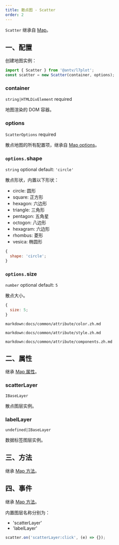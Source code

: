 ```yaml
---
title: 散点图 - Scatter
order: 2
---
```


`Scatter` 继承自 [Map](/zh/docs/api/point-maps/point-map)。

## 一、配置

创建地图实例：

```ts
import { Scatter } from '@antv/l7plot';
const scatter = new Scatter(container, options);
```

### container

`string|HTMLDivElement` required

地图渲染的 DOM 容器。

### options

`ScatterOptions` required

散点地图的所有配置项，继承自 [Map options](/zh/docs/api/map-api#options)。

### `options.`shape

`string` optional default: `'circle'`

散点形状，内置以下形状：

- circle: 圆形
- square: 正方形
- hexagon: 六边形
- triangle: 三角形
- pentagon: 五角星
- octogon: 八边形
- hexagram: 六边形
- rhombus: 菱形
- vesica: 椭圆形

```js
{
  shape: 'circle';
}
```

### `options.`size

`number` optional default: `5`

散点大小。

```js
{
  size: 5;
}
```

`markdown:docs/common/attribute/color.zh.md`

`markdown:docs/common/attribute/style.zh.md`

`markdown:docs/common/attribute/components.zh.md`

## 二、属性

继承 [Map 属性](/zh/docs/api/map-api#二、属性)。

### scatterLayer

`IBaseLayer`

散点图层实例。

### labelLayer

`undefined|IBaseLayer`

数据标签图层实例。

## 三、方法

继承 [Map 方法](/zh/docs/api/map-api#三、方法)。

## 四、事件

继承 [Map 方法](/zh/docs/api/map-api#四、事件)。

内置图层名称分别为：

- 'scatterLayer'
- 'labelLayer'

```js
scatter.on('scatterLayer:click', (e) => {});
```
